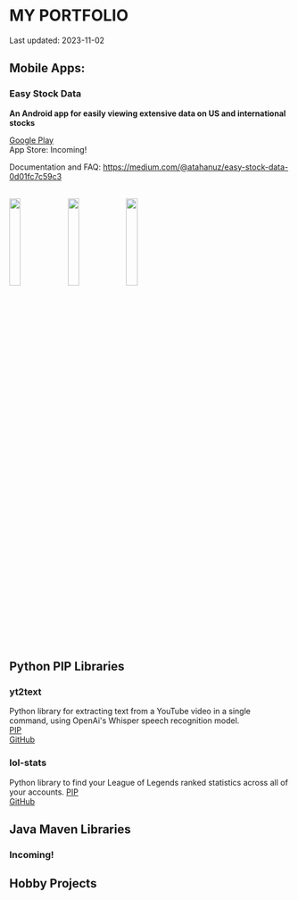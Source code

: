 # MY PORTFOLIO

Last updated: 2023-11-02

## Mobile Apps:
### Easy Stock Data
**An Android app for easily viewing extensive data on US and international stocks**

[Google Play](https://play.google.com/store/apps/details?id=com.atahanuz.easy_stock_data) <br>
App Store: Incoming!

Documentation and FAQ: https://medium.com/@atahanuz/easy-stock-data-0d01fc7c59c3
<br><br>


<div class="image-container">
        <img src="https://i.imgur.com/L10onvv.png" width="20%" height="20%">
        <img src="https://i.imgur.com/ZWJvmXd.png" width="20%" height="20%">
        <img src="https://i.imgur.com/dqCqSDX.png" width="20%" height="20%">
    </div>
<br>

## Python PIP Libraries
### yt2text
Python library for extracting text from a YouTube video in a single command, using OpenAi's Whisper speech recognition model.<br>
[PIP](https://pypi.org/project/yt2text/) <br>
[GitHub](https://github.com/atahanuz/yt2text)

### lol-stats
Python library to find your League of Legends ranked statistics across all of your accounts.
[PIP](https://pypi.org/project/lol-stats/) <br>
[GitHub](https://github.com/atahanuz/lol-stats)

## Java Maven Libraries
### Incoming!

## Hobby Projects



